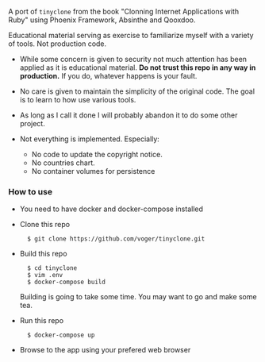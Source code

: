 A port of `tinyclone` from the book "Clonning Internet Applications with Ruby" using Phoenix Framework, Absinthe and Qooxdoo.

Educational material serving as exercise to familiarize myself with a variety of tools.
Not production code.

* While some concern is given to security not much attention has been applied
  as it is educational material. **Do not trust this repo in any way in production.**
  If you do, whatever happens is your fault.

* No care is given to maintain the simplicity of the original code. The goal is
  to learn to how use various tools.

* As long as I call it done I will probably abandon it to do some other project.

* Not everything is implemented. Especially:
    * No code to update the copyright notice.
    * No countries chart.
    * No container volumes for persistence

### How to use

* You need to have docker and docker-compose installed

* Clone this repo

    ```console
      $ git clone https://github.com/voger/tinyclone.git
    ```

* Build this repo

    ```console
      $ cd tinyclone
      $ vim .env
      $ docker-compose build
    ```

   Building is going to take some time. You may want to go and make some tea.

* Run this repo

  ```console
    $ docker-compose up
  ```

* Browse to the app using your prefered web browser
